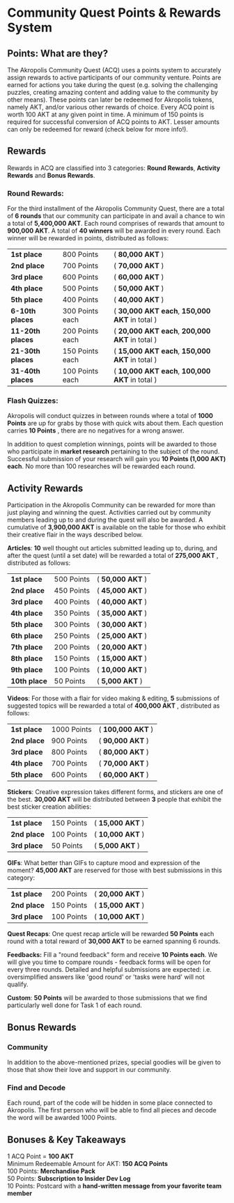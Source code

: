 # Community Quest Points &amp; Rewards System

## Points: What are they?

The Akropolis Community Quest (ACQ) uses a points system to accurately assign rewards to active participants of our community venture. Points are earned for actions you take during the quest (e.g. solving the challenging puzzles, creating amazing content and adding value to the community by other means). These points can later be redeemed for Akropolis tokens, namely AKT, and/or various other rewards of choice. Every ACQ point is worth 100 AKT at any given point in time. A minimum of 150 points is required for successful conversion of ACQ points to AKT. Lesser amounts can only be redeemed for reward (check below for more info!).

## Rewards

Rewards in ACQ are classified into 3 categories: **Round Rewards**, **Activity Rewards** and **Bonus Rewards**.

### Round Rewards:

For the third installment of the Akropolis Community Quest, there are a total of **6 rounds** that our community can participate in and avail a chance to win a total of **5,400,000 AKT**. Each round comprises of rewards that amount to **900,000 AKT**. A total of **40 winners** will be awarded in every round. Each winner will be rewarded in points, distributed as follows:

<table style="width:100%">
  <tr>
    <td class="tg-0pky"><b>1st place</b><br></th>
    <td class="tg-0pky">800 Points</th>
    <td class="tg-0pky">(<b> 80,000 AKT </b>)</th>
  </tr>
  <tr>
    <td class="tg-0pky"><b>2nd place</b></td>
    <td class="tg-0pky">700 Points</td>
    <td class="tg-0pky">(<b> 70,000 AKT </b>)</td>
  </tr>
  <tr>
    <td class="tg-0pky"><b>3rd place</b></td>
    <td class="tg-0pky">600 Points</td>
    <td class="tg-0pky">(<b> 60,000 AKT </b>)</td>
  </tr>
  <tr>
    <td class="tg-0pky"><b>4th place</b></td>
    <td class="tg-0pky">500 Points</td>
    <td class="tg-0pky">(<b> 50,000 AKT </b>)</td>
  </tr>
  <tr>
    <td class="tg-0pky"><b>5th place</b></td>
    <td class="tg-0pky">400 Points</td>
    <td class="tg-0pky">(<b> 40,000 AKT </b>)</td>
  </tr>
  <tr>
    <td class="tg-0pky"><b>6-10th places</b></td>
    <td class="tg-0pky">300 Points each</td>
    <td class="tg-0pky">(<b> 30,000 AKT each</b>, <b>150,000 AKT</b> in total )</td>
  </tr>
   <tr>
    <td class="tg-0pky"><b>11-20th places<b/></td>
    <td class="tg-0pky">200 Points each</td>
    <td class="tg-0pky">(<b> 20,000 AKT  each</b>, <b>200,000 AKT</b> in total )</td>
  </tr>
  <tr>
    <td class="tg-0pky"><b>21-30th places</b></td>
    <td class="tg-0pky">150 Points each</td>
    <td class="tg-0pky">(<b> 15,000 AKT each</b>, <b>150,000 AKT</b> in total )</td>
    </tr>
  <tr>
    <td class="tg-0pky"><b>31-40th places</b></td>
    <td class="tg-0pky">100 Points each</td>
    <td class="tg-0pky">(<b> 10,000 AKT each</b>, <b>100,000 AKT</b> in total )</td>
  </tr>
</table>

### Flash Quizzes:

Akropolis will conduct quizzes in between rounds where a total of **1000 Points** are up for grabs by those with quick wits about them. Each question carries **10 Points** , there are no negatives for a wrong answer.

In addition to quest completion winnings, points will be awarded to those who participate in **market research** pertaining to the subject of the round. Successful submission of your research will gain you **10 Points (1,000 AKT) each**. No more than 100 researches will be rewarded each round.

## Activity Rewards

Participation in the Akropolis Community can be rewarded for more than just playing and winning the quest. Activities carried out by community members leading up to and during the quest will also be awarded. A cumulative of **3,900,000 AKT** is available on the table for those who exhibit their creative flair in the ways described below.

**Articles**: **10** well thought out articles submitted leading up to, during, and after the quest (until a set date) will be rewarded a total of **275,000 AKT** , distributed as follows:

<table style="width:100%">
  <tr>
    <td class="tg-0pky"><b>1st place</b><br></th>
    <td class="tg-0pky">500 Points</th>
    <td class="tg-0pky">(<b> 50,000 AKT </b>)</th>
  </tr>
  <tr>
    <td class="tg-0pky"><b>2nd place</b></td>
    <td class="tg-0pky">450 Points</td>
    <td class="tg-0pky">(<b> 45,000 AKT </b>)</td>
  </tr>
  <tr>
    <td class="tg-0pky"><b>3rd place</b></td>
    <td class="tg-0pky">400 Points</td>
    <td class="tg-0pky">(<b> 40,000 AKT </b>)</td>
  </tr>
  <tr>
    <td class="tg-0pky"><b>4th place</b></td>
    <td class="tg-0pky">350 Points</td>
    <td class="tg-0pky">(<b> 35,000 AKT </b>)</td>
  </tr>
  <tr>
    <td class="tg-0pky"><b>5th place</b></td>
    <td class="tg-0pky">300 Points</td>
    <td class="tg-0pky">(<b> 30,000 AKT </b>)</td>
  </tr>
  <tr>
    <td class="tg-0pky"><b>6th place</b></td>
    <td class="tg-0pky">250 Points</td>
    <td class="tg-0pky">(<b> 25,000 AKT </b>)</td>
  </tr>
   <tr>
    <td class="tg-0pky"><b/>7th place<b/></td>
    <td class="tg-0pky">200 Points</td>
    <td class="tg-0pky">(<b> 20,000 AKT </b>)</td>
  </tr>
  <tr>
    <td class="tg-0pky"><b>8th place</b></td>
    <td class="tg-0pky">150 Points</td>
    <td class="tg-0pky">(<b> 15,000 AKT </b>)</td>
    </tr>
  <tr>
    <td class="tg-0pky"><b>9th place</b></td>
    <td class="tg-0pky">100 Points</td>
    <td class="tg-0pky">(<b> 10,000 AKT </b>)</td>
  </tr>
  <tr>
    <td class="tg-0pky"><b>10th place</b></td>
    <td class="tg-0pky">50 Points</td>
    <td class="tg-0pky">(<b> 5,000 AKT </b>)</td>
</table>

**Videos**: For those with a flair for video making &amp; editing, **5** submissions of suggested topics will be rewarded a total of **400,000 AKT** , distributed as follows:

<table style="width:100%">
  <tr>
    <td class="tg-0pky"><b>1st place</b><br></th>
    <td class="tg-0pky">1000 Points</th>
    <td class="tg-0pky">(<b> 100,000 AKT </b>)</th>
  </tr>
  <tr>
    <td class="tg-0pky"><b>2nd place</b></td>
    <td class="tg-0pky">900 Points</td>
    <td class="tg-0pky">(<b> 90,000 AKT </b>)</td>
  </tr>
  <tr>
    <td class="tg-0pky"><b/>3rd place<b/></td>
    <td class="tg-0pky">800 Points</td>
    <td class="tg-0pky">(<b> 80,000 AKT </b>)</td>
  </tr>
  <tr>
    <td class="tg-0pky"><b>4th place</b></td>
    <td class="tg-0pky">700 Points</td>
    <td class="tg-0pky">(<b> 70,000 AKT </b>)</td>
  </tr>
  <tr>
    <td class="tg-0pky"><b>5th place</b></td>
    <td class="tg-0pky">600 Points</td>
    <td class="tg-0pky">(<b> 60,000 AKT </b>)</td>
  </tr>
</table>

**Stickers**: Creative expression takes different forms, and stickers are one of the best. **30,000 AKT** will be distributed between **3** people that exhibit the best sticker creation abilities:

<table style="width:100%">
  <tr>
    <td class="tg-0pky"><b>1st place</b><br></th>
    <td class="tg-0pky">150 Points</th>
    <td class="tg-0pky">(<b> 15,000 AKT </b>)</th>
  </tr>
  <tr>
    <td class="tg-0pky"><b>2nd place</b></td>
    <td class="tg-0pky">100 Points</td>
    <td class="tg-0pky">(<b> 10,000 AKT </b>)</td>
  </tr>
  <tr>
    <td class="tg-0pky"><b>3rd place</b></td>
    <td class="tg-0pky">50 Points</td>
    <td class="tg-0pky">(<b> 5,000 AKT </b>)</td>
</table>

**GIFs**: What better than GIFs to capture mood and expression of the moment? **45,000 AKT** are reserved for those with best submissions in this category:

<table style="width:100%">
  <tr>
    <td class="tg-0pky"><b>1st place</b><br></th>
    <td class="tg-0pky">200 Points</th>
    <td class="tg-0pky">(<b> 20,000 AKT </b>)</th>
  </tr>
  <tr>
    <td class="tg-0pky"><b>2nd place</b></td>
    <td class="tg-0pky">150 Points</td>
    <td class="tg-0pky">(<b> 15,000 AKT </b>)</td>
  </tr>
  <tr>
    <td class="tg-0pky"><b>3rd place</b></td>
    <td class="tg-0pky">100 Points</td>
    <td class="tg-0pky">(<b> 10,000 AKT </b>)</td>
</table>


**Quest Recaps**: One quest recap article will be rewarded **50 Points** each round with a total reward of **30,000 AKT** to be earned spanning 6 rounds.

**Feedbacks:** Fill a &quot;round feedback&quot; form and receive **10 Points each**. We will give you time to compare rounds - feedback forms will be open for every three rounds. Detailed and helpful submissions are expected: i.e. oversimplified answers like &#39;good round&#39; or &#39;tasks were hard&#39; will not qualify.

**Custom**: **50 Points** will be awarded to those submissions that we find particularly well done for Task 1 of each round.

## Bonus Rewards

### Community

In addition to the above-mentioned prizes, special goodies will be given to those that show their love and support in our community.

### Find and Decode 

Each round, part of the code will be hidden in some place connected to Akropolis. The first person who will be able to find all pieces and decode the word will be awarded 1000 Points.

## Bonuses &amp; Key Takeaways

1 ACQ Point = **100 AKT** </br>
Minimum Redeemable Amount for AKT: **150 ACQ Points** </br>
100 Points: **Merchandise Pack** </br>
50 Points: **Subscription to Insider Dev Log** </br>
10 Points: Postcard with a **hand-written message from your favorite team member** </br>
